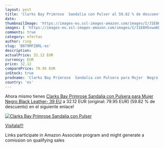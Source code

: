 ```yaml
---
layout: post
title: 'Clarks Bay Primrose  Sandalia con Pulser al 59.82 % de descuento'
date: 
thumbnailImage: 'https://images-eu.ssl-images-amazon.com/images/I/31E8H5vwa6L._SL200_.jpg'
images: [ 'https://images-eu.ssl-images-amazon.com/images/I/31E8H5vwa6L._SL200_.jpg' ]
comments: true
category: ofertas
author: ring
slug: 'B079MFZ8RL-es'
description:
actualPrice: 32.12 EUR
currency: EUR
price: 32.12
comparePrice: 79.95 EUR
inStock: true
prodname: 'Clarks Bay Primrose  Sandalia con Pulsera para Mujer  Negro  Black Leather-   39 EU'
country: 'es'
---
```


Ahora mismo tienes [Clarks Bay Primrose  Sandalia con Pulsera para Mujer  Negro  Black Leather-   39 EU](https://www.amazon.es/dp/B079MFZ8RL/?tag=tolees-21) a 32.12 EUR (original: 79.95 EUR) (59.82 %  de descuento) en el siguiente enlace!

[![Clarks Bay Primrose  Sandalia con Pulser](https://images-eu.ssl-images-amazon.com/images/I/31E8H5vwa6L._SL200_.jpg)](https://www.amazon.es/dp/B079MFZ8RL/?tag=tolees-21)

[Visítala!!!](https://www.amazon.es/dp/B079MFZ8RL/?tag=tolees-21)

Links participate in Amazon Associate program and might generate a comission on qualifying sales
